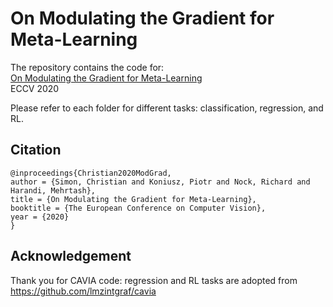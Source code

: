 # On Modulating the Gradient for Meta-Learning

The repository contains the code for:
<br/>
[On Modulating the Gradient for Meta-Learning](http://https://github.com/chrysts/generative_preconditioner)
<br/>
ECCV 2020


Please refer to each folder for different tasks: classification, regression, and RL.


## Citation

```` 
@inproceedings{Christian2020ModGrad,
author = {Simon, Christian and Koniusz, Piotr and Nock, Richard and Harandi, Mehrtash},
title = {On Modulating the Gradient for Meta-Learning},
booktitle = {The European Conference on Computer Vision},
year = {2020}
}
````


## Acknowledgement
Thank you for CAVIA code: 
regression and RL tasks are adopted from https://github.com/lmzintgraf/cavia

